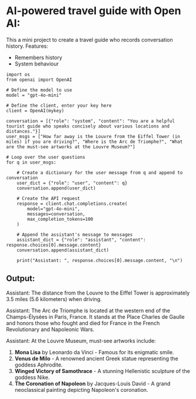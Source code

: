 # AI-powered travel guide with Open AI:
This a mini project to create a travel guide who records conversation history.
Features:
- Remembers history
- System behaviour
  
```
import os
from openai import OpenAI

# Define the model to use
model = "gpt-4o-mini"

# Define the client, enter your key here
client = OpenAI(mykey)

conversation = [{"role": "system", "content": "You are a helpful tourist guide who speaks concisely about various locations and distances."}]
user_msgs = ["How far away is the Louvre from the Eiffel Tower (in miles) if you are driving?", "Where is the Arc de Triomphe?", "What are the must-see artworks at the Louvre Museum?"]

# Loop over the user questions
for q in user_msgs:

    # Create a dictionary for the user message from q and append to conversation
    user_dict = {"role": "user", "content": q}
    conversation.append(user_dict)
    
    # Create the API request
    response = client.chat.completions.create(
        model="gpt-4o-mini",
        messages=conversation,
        max_completion_tokens=100
    )
    
    # Append the assistant's message to messages
    assistant_dict = {"role": "assistant", "content": response.choices[0].message.content}
    conversation.append(assistant_dict)

    print("Assistant: ", response.choices[0].message.content, "\n")
```

## Output:
Assistant:  The distance from the Louvre to the Eiffel Tower is approximately 3.5 miles (5.6 kilometers) when driving. 

Assistant:  The Arc de Triomphe is located at the western end of the Champs-Élysées in Paris, France. It stands at the Place Charles de Gaulle and honors those who fought and died for France in the French Revolutionary and Napoleonic Wars. 

Assistant:  At the Louvre Museum, must-see artworks include:

1. **Mona Lisa** by Leonardo da Vinci - Famous for its enigmatic smile.
2. **Venus de Milo** - A renowned ancient Greek statue representing the goddess Aphrodite.
3. **Winged Victory of Samothrace** - A stunning Hellenistic sculpture of the goddess Nike.
4. **The Coronation of Napoleon** by Jacques-Louis David - A grand neoclassical painting depicting Napoleon's coronation.
